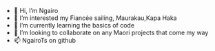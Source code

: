 - 👋 Hi, I’m Ngairo
- 👀 I’m interested my Fiancée sailing, Maurakau,Kapa Haka
- 🌱 I’m currently learning the basics of code
- 💞️ I’m looking to collaborate on any Maori projects that come my way
- 📫 NgairoTs on github

<!---
NgairoTs/NgairoTs is a ✨ special ✨ repository because its `README.md` (this file) appears on your GitHub profile.
You can click the Preview link to take a look at your changes.
--->
